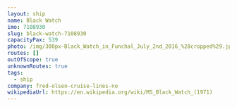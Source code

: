 ```yaml
---
layout: ship
name: Black Watch
imo: 7108930
slug: black-watch-7108930
capacityPax: 539
photo: /img/300px-Black_Watch_in_Funchal_July_2nd_2016_%28cropped%29.jpg
routes: []
outOfScope: true
unknownRoutes: true
tags:
  - ship
company: fred-olsen-cruise-lines-no
wikipediaUrl: https://en.wikipedia.org/wiki/MS_Black_Watch_(1971)
---
```

